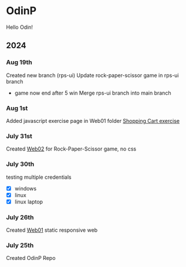# OdinP
Hello Odin!

## 2024

### Aug 19th
Created new branch (rps-ui) 
Update rock-paper-scissor game in rps-ui branch 
- game now end after 5 win
Merge rps-ui branch into main branch
### Aug 1st
Added javascript exercise page in Web01 folder [Shopping Cart exercise](https://kileo123.github.io/OdinP/Web01/idx3.html)
### July 31st
Created [Web02](https://kileo123.github.io/OdinP/Web02/) for Rock-Paper-Scissor game, no css
### July 30th
testing multiple credentials
- [x] windows
- [x] linux
- [x] linux laptop
### July 26th
Created [Web01](https://kileo123.github.io/OdinP/Web01/) static responsive web
### July 25th
Created OdinP Repo


